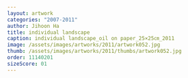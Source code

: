 ```yaml
---
layout: artwork
categories: "2007-2011"
author: Jihoon Ha
title: individual landscape
caption: individual landscape_oil on paper_25×25㎝_2011
image: /assets/images/artworks/2011/artwork052.jpg
thumb: /assets/images/artworks/2011/thumbs/artwork052.jpg
order: 11140201
sizeScore: 01
---
```

